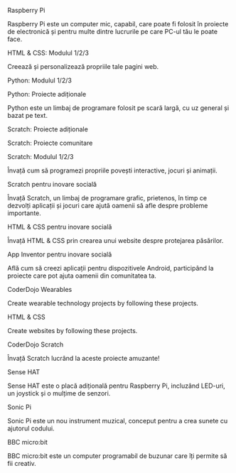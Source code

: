Raspberry Pi

Raspberry Pi este un computer mic, capabil, care poate fi folosit în proiecte de electronică și pentru multe dintre lucrurile pe care PC-ul tău le poate face.

HTML & CSS: Modulul 1/2/3

Creează și personalizează propriile tale pagini web.

Python: Modulul 1/2/3

Python: Proiecte adiționale

Python este un limbaj de programare folosit pe scară largă, cu uz general și bazat pe text.

Scratch: Proiecte adiționale

Scratch: Proiecte comunitare

Scratch: Modulul 1/2/3

Învață cum să programezi propriile povești interactive, jocuri și animații.

Scratch pentru inovare socială

Învață Scratch, un limbaj de programare grafic, prietenos, în timp ce dezvolți aplicații și jocuri care ajută oamenii să afle despre probleme importante.

HTML & CSS pentru inovare socială

Învață HTML & CSS prin crearea unui website despre protejarea păsărilor.

App Inventor pentru inovare socială

Află cum să creezi aplicații pentru dispozitivele Android, participând la proiecte care pot ajuta oamenii din comunitatea ta.

CoderDojo Wearables

Create wearable technology projects by following these projects.

HTML & CSS

Create websites by following these projects.

CoderDojo Scratch

Învață Scratch lucrând la aceste proiecte amuzante!

Sense HAT

Sense HAT este o placă adițională pentru Raspberry Pi, incluzând LED-uri, un joystick și o mulțime de senzori.

Sonic Pi

Sonic Pi este un nou instrument muzical, conceput pentru a crea sunete cu ajutorul codului.

BBC micro:bit

BBC micro:bit este un computer programabil de buzunar care îți permite să fii creativ.